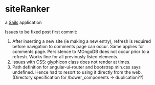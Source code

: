 # siteRanker

a [Sails](http://sailsjs.org) application

Issues to be fixed post first commit:
  1. After inserting a new site (ie making a new entry), refresh is required before navigation to comments page can occur. Same applies for comments page. Persistence to MOngoDB does not occur prior to a refresh. Works fine for all previously listed elements.
  2. Issues with CSS: glyphicon class does not render at times.
  3. Path definition for angular-ui-router and bootstrap.min.css says undefined. Hence had to resort to using it directly from the web. (Directory specification for /bower_components -> duplication??)
  
